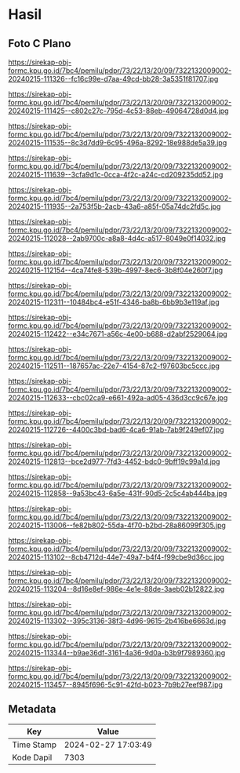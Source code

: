 # Hasil

## Foto C Plano

https://sirekap-obj-formc.kpu.go.id/7bc4/pemilu/pdpr/73/22/13/20/09/7322132009002-20240215-111326--fc16c99e-d7aa-49cd-bb28-3a5351f81707.jpg

https://sirekap-obj-formc.kpu.go.id/7bc4/pemilu/pdpr/73/22/13/20/09/7322132009002-20240215-111425--c802c27c-795d-4c53-88eb-49064728d0d4.jpg

https://sirekap-obj-formc.kpu.go.id/7bc4/pemilu/pdpr/73/22/13/20/09/7322132009002-20240215-111535--8c3d7dd9-6c95-496a-8292-18e988de5a39.jpg

https://sirekap-obj-formc.kpu.go.id/7bc4/pemilu/pdpr/73/22/13/20/09/7322132009002-20240215-111639--3cfa9d1c-0cca-4f2c-a24c-cd209235dd52.jpg

https://sirekap-obj-formc.kpu.go.id/7bc4/pemilu/pdpr/73/22/13/20/09/7322132009002-20240215-111935--2a753f5b-2acb-43a6-a85f-05a74dc2fd5c.jpg

https://sirekap-obj-formc.kpu.go.id/7bc4/pemilu/pdpr/73/22/13/20/09/7322132009002-20240215-112028--2ab9700c-a8a8-4d4c-a517-8049e0f14032.jpg

https://sirekap-obj-formc.kpu.go.id/7bc4/pemilu/pdpr/73/22/13/20/09/7322132009002-20240215-112154--4ca74fe8-539b-4997-8ec6-3b8f04e260f7.jpg

https://sirekap-obj-formc.kpu.go.id/7bc4/pemilu/pdpr/73/22/13/20/09/7322132009002-20240215-112311--10484bc4-e51f-4346-ba8b-6bb9b3e119af.jpg

https://sirekap-obj-formc.kpu.go.id/7bc4/pemilu/pdpr/73/22/13/20/09/7322132009002-20240215-112422--e34c7671-a56c-4e00-b688-d2abf2529064.jpg

https://sirekap-obj-formc.kpu.go.id/7bc4/pemilu/pdpr/73/22/13/20/09/7322132009002-20240215-112511--187657ac-22e7-4154-87c2-f97603bc5ccc.jpg

https://sirekap-obj-formc.kpu.go.id/7bc4/pemilu/pdpr/73/22/13/20/09/7322132009002-20240215-112633--cbc02ca9-e661-492a-ad05-436d3cc9c67e.jpg

https://sirekap-obj-formc.kpu.go.id/7bc4/pemilu/pdpr/73/22/13/20/09/7322132009002-20240215-112726--4400c3bd-bad6-4ca6-91ab-7ab9f249ef07.jpg

https://sirekap-obj-formc.kpu.go.id/7bc4/pemilu/pdpr/73/22/13/20/09/7322132009002-20240215-112813--bce2d977-7fd3-4452-bdc0-9bff19c99a1d.jpg

https://sirekap-obj-formc.kpu.go.id/7bc4/pemilu/pdpr/73/22/13/20/09/7322132009002-20240215-112858--9a53bc43-6a5e-431f-90d5-2c5c4ab444ba.jpg

https://sirekap-obj-formc.kpu.go.id/7bc4/pemilu/pdpr/73/22/13/20/09/7322132009002-20240215-113006--fe82b802-55da-4f70-b2bd-28a86099f305.jpg

https://sirekap-obj-formc.kpu.go.id/7bc4/pemilu/pdpr/73/22/13/20/09/7322132009002-20240215-113102--8cb4712d-44e7-49a7-b4f4-f99cbe9d36cc.jpg

https://sirekap-obj-formc.kpu.go.id/7bc4/pemilu/pdpr/73/22/13/20/09/7322132009002-20240215-113204--8d16e8ef-986e-4e1e-88de-3aeb02b12822.jpg

https://sirekap-obj-formc.kpu.go.id/7bc4/pemilu/pdpr/73/22/13/20/09/7322132009002-20240215-113302--395c3136-38f3-4d96-9615-2b416be6663d.jpg

https://sirekap-obj-formc.kpu.go.id/7bc4/pemilu/pdpr/73/22/13/20/09/7322132009002-20240215-113344--b9ae36df-3161-4a36-9d0a-b3b9f7989360.jpg

https://sirekap-obj-formc.kpu.go.id/7bc4/pemilu/pdpr/73/22/13/20/09/7322132009002-20240215-113457--8945f696-5c91-42fd-b023-7b9b27eef987.jpg


## Metadata

| Key        | Value               |
| ---------- | ------------------- |
| Time Stamp | 2024-02-27 17:03:49 |
| Kode Dapil | 7303                |



